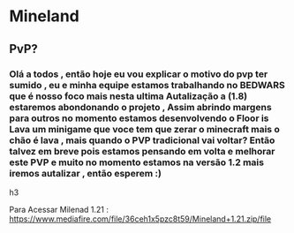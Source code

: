 <h1>Mineland</h1>
<h2>PvP?</h2>
<h3>Olá a todos , então hoje eu vou explicar o motivo
do pvp ter sumido , eu e minha equipe estamos trabalhando
no BEDWARS que é nosso foco mais nesta ultima Autalização
a (1.8) estaremos abondonando o projeto , Assim abrindo margens para outros
no momento estamos desenvolvendo o Floor is Lava um minigame que voce tem que zerar
o minecraft mais o chão é lava , mais quando o PVP tradicional vai voltar?
Então talvez em breve pois estamos pensando em volta e melhorar este PVP e muito
no momento estamos na versão 1.2 mais iremos autalizar , então esperem :) </h3>h3

Para Acessar Milenad 1.21 : https://www.mediafire.com/file/36ceh1x5pzc8t59/Mineland+1.21.zip/file
